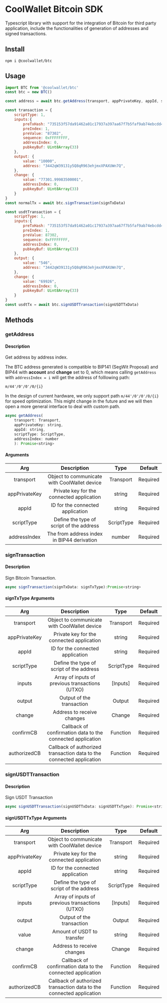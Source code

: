 # CoolWallet Bitcoin SDK

Typescript library with support for the integration of Bitcoin for third party application, include the functionalities of generation of addresses and signed transactions. 

## Install

```shell
npm i @coolwallet/btc
```

## Usage

```javascript
import BTC from '@coolwallet/btc'
const btc = new BTC()

const address = await btc.getAddress(transport, appPrivateKey, appId, scriptType, 0);

const transaction = {
    scriptType: 1,
    inputs:{
        preTxHash: "735153f57da91462a01c17937a397aa67f7b5faf9ab74ebcdd4c8f485aba26f5",
        preIndex: 1,
        preValue: "87302",
        sequence: 0xFFFFFFFF,
        addressIndex: 0,
        pubkeyBuf: Uint8Array(33)
    },
    output: {
        value: "10000",
        address: "3442qW39131y5Q8qR963ehjmxXPAXUWn7Q",
    },
    change: {
        value: "77301.99983500001",
        addressIndex: 0,
        pubkeyBuf: Uint8Array(33)
    }
}
const normalTx = await btc.signTransaction(signTxData)

const usdtTransaction = {
    scriptType: 1,
    inputs:{
        preTxHash: "735153f57da91462a01c17937a397aa67f7b5faf9ab74ebcdd4c8f485aba26f5",
        preIndex: 1,
        preValue: 87302,
        sequence: 0xFFFFFFFF,
        addressIndex: 0,
        pubkeyBuf: Uint8Array(33)
    },
    output: {
        value: "546",
        address: "3442qW39131y5Q8qR963ehjmxXPAXUWn7Q",
    },
    change: {
        value: "69926",
        addressIndex: 0,
        pubkeyBuf: Uint8Array(33)
    }
}
const usdtTx = await btc.signUSDTTransaction(signUSDTTxData)
```

## Methods

### getAddress

#### Description

Get address by address index.

The BTC address generated is compatible to BIP141 (SegWit Proposal) and BIP44 with **account** and **change** set to 0, which means calling `getAddress` with `addressIndex = i` will get the address of folllowing path:

```none
m/44'/0'/0'/0/{i}
```

In the design of current hardware, we only support path `m/44'/0'/0'/0/{i}` for speed optimization. This might change in the future and we will then open a more general interface to deal with custom path.

```javascript
async getAddress(
    transport: Transport, 
    appPrivateKey: string, 
    appId: string, 
    scriptType: ScriptType, 
    addressIndex: number
    ): Promise<string> 
```

#### Arguments

|      Arg      |                  Description                 |    Type    |  Default |
|:-------------:|:--------------------------------------------:|:----------:|:--------:|
|   transport   | Object to communicate with CoolWallet device |  Transport | Required |
| appPrivateKey |   Private key for the connected application  |   string   | Required |
|     appId     |       ID for the connected application       |   string   | Required |
|   scriptType  |   Define the type of script of the address   | ScriptType | Required |
|  addressIndex |  The from address index in BIP44 derivation  |   number   | Required |

### signTransaction

#### Description

Sign Bitcoin Transaction.

```javascript
async signTransaction(signTxData: signTxType):Promise<string>
```

#### signTxType Arguments

|      Arg      |                              Description                             |    Type    |  Default |
|:-------------:|:--------------------------------------------------------------------:|:----------:|:--------:|
|   transport   |             Object to communicate with CoolWallet device             |  Transport | Required |
| appPrivateKey |               Private key for the connected application              |   string   | Required |
|     appId     |                   ID for the connected application                   |   string   | Required |
|   scriptType  |               Define the type of script of the address               | ScriptType | Required |
|     inputs    |            Array of inputs of previous transactions (UTXO)           |  [Inputs]  | Required |
|     output    |                       Output of the transaction                      |   Output   | Required |
|     change    |                      Address to receive changes                      |   Change   | Required |
|   confirmCB   |      Callback of confirmation data to the connected application      |  Function  | Required |
|  authorizedCB | Callback of authorized transaction data to the connected application |  Function  | Required |

### signUSDTTransaction

#### Description

Sign USDT Transaction

```javascript
async signUSDTTransaction(signUSDTTxData: signUSDTTxType): Promise<string>
```

#### signUSDTTxType Arguments

|      Arg      |                              Description                             |    Type    |  Default |
|:-------------:|:--------------------------------------------------------------------:|:----------:|:--------:|
|   transport   |             Object to communicate with CoolWallet device             |  Transport | Required |
| appPrivateKey |               Private key for the connected application              |   string   | Required |
|     appId     |                   ID for the connected application                   |   string   | Required |
|   scriptType  |               Define the type of script of the address               | ScriptType | Required |
|     inputs    |            Array of inputs of previous transactions (UTXO)           |  [Inputs]  | Required |
|     output    |                       Output of the transaction                      |   Output   | Required |
|     value     |                      Amount of USDT to transfer                      |   string   | Required |
|     change    |                      Address to receive changes                      |   Change   | Required |
|   confirmCB   |      Callback of confirmation data to the connected application      |  Function  | Required |
|  authorizedCB | Callback of authorized transaction data to the connected application |  Function  | Required |